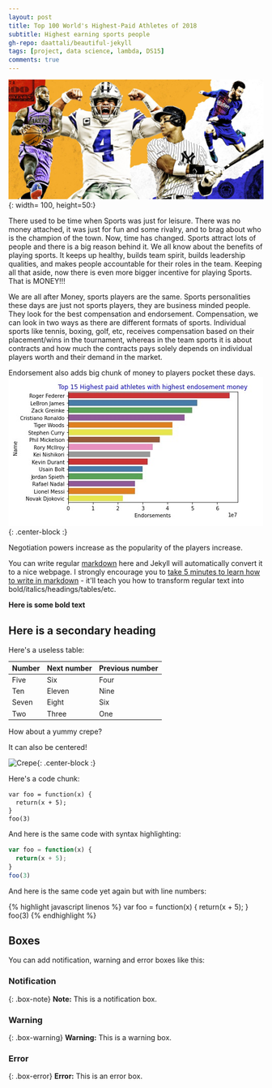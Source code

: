 ```yaml
---
layout: post
title: Top 100 World's Highest-Paid Athletes of 2018
subtitle: Highest earning sports people 
gh-repo: daattali/beautiful-jekyll
tags: [project, data science, lambda, DS15]
comments: true
---
```

![](/img/athletes.jpg){: width= 100, height=50:}

  There used to be time when Sports was just for leisure. There was no money attached, it was just for fun and some rivalry, and to brag about who is the champion of the town. Now, time has changed. Sports attract lots of people and there is a big reason behind it. We all know about the benefits of playing sports. It keeps up healthy, builds team spirit, builds leadership qualities, and makes people accountable for their roles in the team. Keeping all that aside, now there is even more bigger incentive for playing Sports. That is MONEY!!!

  We are all after Money, sports players are the same. Sports personalities these days are just not sports players, they are business minded people. They look for the best compensation and endorsement. Compensation, we can look in two ways as there are different formats of sports. Individual sports like tennis, boxing, golf, etc, receives compensation based on their placement/wins in the tournament, whereas in the team sports it is about contracts and how much the contracts pays solely depends on individual players worth and their demand in the market. 
  
  Endorsement also adds big chunk of money to players pocket these days. 
  ![Plot](/img/barplot.jpg){: .center-block :}
  
  Negotiation powers increase as the popularity of the players increase. 


You can write regular [markdown](http://markdowntutorial.com/) here and Jekyll will automatically convert it to a nice webpage.  I strongly encourage you to [take 5 minutes to learn how to write in markdown](http://markdowntutorial.com/) - it'll teach you how to transform regular text into bold/italics/headings/tables/etc.

**Here is some bold text**

## Here is a secondary heading

Here's a useless table:

| Number | Next number | Previous number |
| :------ |:--- | :--- |
| Five | Six | Four |
| Ten | Eleven | Nine |
| Seven | Eight | Six |
| Two | Three | One |


How about a yummy crepe?



It can also be centered!

![Crepe](https://s3-media3.fl.yelpcdn.com/bphoto/cQ1Yoa75m2yUFFbY2xwuqw/348s.jpg){: .center-block :}

Here's a code chunk:

~~~
var foo = function(x) {
  return(x + 5);
}
foo(3)
~~~

And here is the same code with syntax highlighting:

```javascript
var foo = function(x) {
  return(x + 5);
}
foo(3)
```

And here is the same code yet again but with line numbers:

{% highlight javascript linenos %}
var foo = function(x) {
  return(x + 5);
}
foo(3)
{% endhighlight %}

## Boxes
You can add notification, warning and error boxes like this:

### Notification

{: .box-note}
**Note:** This is a notification box.

### Warning

{: .box-warning}
**Warning:** This is a warning box.

### Error

{: .box-error}
**Error:** This is an error box.
